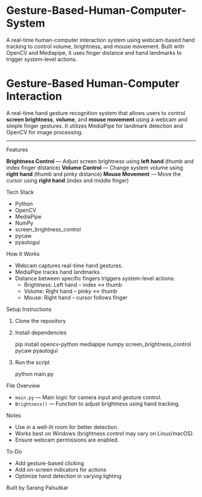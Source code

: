 # Gesture-Based-Human-Computer-System
A real-time human-computer interaction system using webcam-based hand tracking to control volume, brightness, and mouse movement. Built with OpenCV and Mediapipe, it uses finger distance and hand landmarks to trigger system-level actions.




# Gesture-Based Human-Computer Interaction

A real-time hand gesture recognition system that allows users to control **screen brightness**, **volume**, and **mouse movement** using a webcam and simple finger gestures. It utilizes MediaPipe for landmark detection and OpenCV for image processing.

---

 Features

 **Brightness Control** — Adjust screen brightness using **left hand** (thumb and index finger distance)
 **Volume Control** — Change system volume using **right hand** (thumb and pinky distance)
 **Mouse Movement** — Move the cursor using **right hand** (index and middle finger)



 Tech Stack

- Python
- OpenCV
- MediaPipe
- NumPy
- screen_brightness_control
- pycaw
- pyautogui



How It Works

- Webcam captures real-time hand gestures.
- MediaPipe tracks hand landmarks.
- Distance between specific fingers triggers system-level actions:
  - Brightness: Left hand – index ↔ thumb
  - Volume: Right hand – pinky ↔ thumb
  - Mouse: Right hand – cursor follows finger



 Setup Instructions

1. Clone the repository
   

2. Install dependencies

   
   pip install opencv-python mediapipe numpy screen_brightness_control pycaw pyautogui
   

3. Run the script

   
   python main.py
   



 File Overview

* `main.py` — Main logic for camera input and gesture control.
* `Brightness()` — Function to adjust brightness using hand tracking.



 Notes

* Use in a well-lit room for better detection.
* Works best on Windows (brightness control may vary on Linux/macOS).
* Ensure webcam permissions are enabled.



 To-Do

* Add gesture-based clicking
* Add on-screen indicators for actions
* Optimize hand detection in varying lighting



Built by Sarang Palsutkar

